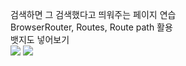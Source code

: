 검색하면 그 검색했다고 띄워주는 페이지 연습
<br/>
BrowserRouter, Routes, Route path 활용
<br/>
뱃지도 넣어보기
<br/>
<img src="https://img.shields.io/badge/javascript-F7DF1E?style=for-the-badge&logo=javascript&logoColor=black">
<img src="https://img.shields.io/badge/react-61DAFB?style=for-the-badge&logo=react&logoColor=black">
